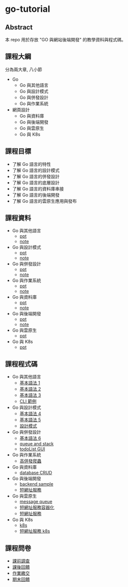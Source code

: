 # go-tutorial

## Abstract

本 repo 用於存放 "GO 與網站後端開發" 的教學資料與程式碼。

## 課程大綱

分為兩大章, 八小節

- Go
  - Go 與其他語言
  - Go 與設計模式
  - Go 與併發設計
  - Go 與作業系統
- 網頁設計
  - Go 與資料庫
  - Go 與後端開發
  - Go 與雲原生
  - Go 與 K8s

## 課程目標

- 了解 Go 語言的特性
- 了解 Go 語言的設計模式
- 了解 Go 語言的併發設計
- 了解 Go 語言的底層設計
- 了解 Go 語言的資料庫串接
- 了解 Go 語言的後端開發
- 了解 Go 語言的雲原生應用與發布

## 課程資料

- Go 與其他語言
  - [ppt](./ppt/Go_Lesson_01.pptx.pdf)
  - [note](./note/Go_Lesson_01.pptx.pdf)
- Go 與設計模式
  - [ppt](./ppt/Go_Lesson_02.pptx.pdf)
  - [note](./note/Go_Lesson_02.pptx.pdf)
- Go 與併發設計
  - [ppt](./ppt/Go_Lesson_03.pptx.pdf)
  - [note](./note/Go_Lesson_03.pptx.pdf)
- Go 與作業系統
  - [ppt](./ppt/Go_Lesson_04.pptx.pdf)
  - [note](./note/Go_Lesson_04.pptx.pdf)
- Go 與資料庫
  - [ppt](./ppt/Go_Lesson_05.pptx.pdf)
  - [note](./note/Go_Lesson_05.pptx.pdf)
- Go 與後端開發
  - [ppt](./ppt/Go_Lesson_06.pptx.pdf)
  - [note](./note/Go_Lesson_06.pptx.pdf)
- Go 與雲原生
  - [ppt](./ppt/Go_Lesson_07.pptx.pdf)
- Go 與 K8s
  - [ppt](./ppt/Go_Lesson_08.pptx.pdf)

## 課程程式碼

- Go 與其他語言
  - [基本語法 1](./go-tour/cmd/basic.go)
  - [基本語法 2](./go-tour/cmd/flow.go)
  - [基本語法 3](./go-tour/cmd/type.go)
  - [CLI 範例](./cli-sample)
- Go 與設計模式
  - [基本語法 4](./go-tour/cmd/interface.go)
  - [基本語法 5](./go-tour/cmd/generic.go)
  - [設計模式](./design-pattern)
- Go 與併發設計
  - [基本語法 6](./go-tour/cmd/concurrency.go)
  - [queue and stack](./data-structure)
  - [todoList GUI](./gui)
- Go 與作業系統
  - [高併發爬蟲](./web-crawler)
- Go 與資料庫
  - [database CRUD](./db)
- Go 與後端開發
  - [backend sample](./backend)
  - [短網址服務](./short-url)
- Go 與雲原生
  - [message queue](./mq)
  - [短網址服務容器化](./short-url/Dockerfile)
  - [短網址服務](./short-url)
- Go 與 K8s
  - [k8s](./k8s)
  - [短網址服務 k8s](./short-url/k8s.yaml)

## 課程問卷

- [課前調查](https://forms.gle/MSHWaqk11gGDsezb6)
  <!--姓名_日期_回饋-->
- [課後回饋](https://forms.gle/D48U37tbWBmc4y3u6)
  <!--姓名_作業-->
- [作業繳交](https://forms.gle/3sawerMPGQMQxjDU9)
- [期末回饋](https://forms.gle/FFmmv9Azury3ab5A7)
